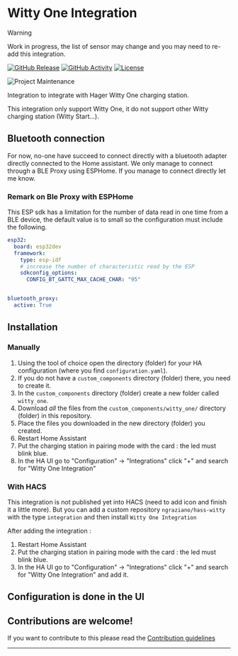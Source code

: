 # Witty One Integration

> [!WARNING]
> Work in progress, the list of sensor may change and you may need to re-add this integration.


[![GitHub Release][releases-shield]][releases]
[![GitHub Activity][commits-shield]][commits]
[![License][license-shield]](LICENSE)

![Project Maintenance][maintenance-shield]
<!-- [![BuyMeCoffee][buymecoffeebadge]][buymecoffee] -->


Integration to integrate with Hager Witty One charging station.

This integration only support Witty One, it do not support other Witty charging station (Witty Start...).


<!-- **This integration will set up the following platforms.**

Platform | Description
-- | --
`sensor` | Show info from blueprint API. -->

## Bluetooth connection

For now, no-one have succeed to connect directly with a bluetooth adapter directly connected to the Home assistant.
We only manage to connect through a BLE Proxy using ESPHome.
If you manage to connect directly let me know.

### Remark on Ble Proxy with ESPHome

This ESP sdk has a limitation for the number of data read in one time from a BLE device, the default value is to small so the configuration
must include the following.

```yml
esp32:
  board: esp32dev
  framework:
    type: esp-idf
    # increase the number of characteristic read by the ESP
    sdkconfig_options:
      CONFIG_BT_GATTC_MAX_CACHE_CHAR: "95"


bluetooth_proxy:
  active: True
```

## Installation


### Manually
1. Using the tool of choice open the directory (folder) for your HA configuration (where you find `configuration.yaml`).
1. If you do not have a `custom_components` directory (folder) there, you need to create it.
1. In the `custom_components` directory (folder) create a new folder called `witty_one`.
1. Download _all_ the files from the `custom_components/witty_one/` directory (folder) in this repository.
1. Place the files you downloaded in the new directory (folder) you created.
1. Restart Home Assistant
1. Put the charging station in pairing mode with the card : the led must blink blue.
1. In the HA UI go to "Configuration" -> "Integrations" click "+" and search for "Witty One Integration"

### With HACS

This integration is not published yet into HACS (need to add icon and finish it a little more). But you can add a custom repository `ngraziano/hass-witty` with the type `integration` and then install `Witty One Integration`

After adding the integration :

1. Restart Home Assistant
1. Put the charging station in pairing mode with the card : the led must blink blue.
1. In the HA UI go to "Configuration" -> "Integrations" click "+" and search for "Witty One Integration" and add it.


## Configuration is done in the UI

<!---->

## Contributions are welcome!

If you want to contribute to this please read the [Contribution guidelines](CONTRIBUTING.md)

***

[witty_one]: https://github.com/ngraziano/hass-witty
[buymecoffee]: https://www.buymeacoffee.com/ngraziano
[buymecoffeebadge]: https://img.shields.io/badge/buy%20me%20a%20coffee-donate-yellow.svg?style=for-the-badge
[commits-shield]: https://img.shields.io/github/commit-activity/y/ngraziano/hass-witty.svg?style=for-the-badge
[commits]: https://github.com/ngraziano/hass-witty/commits/main
[forum-shield]: https://img.shields.io/badge/community-forum-brightgreen.svg?style=for-the-badge
[forum]: https://community.home-assistant.io/
[license-shield]: https://img.shields.io/github/license/ngraziano/hass-witty.svg?style=for-the-badge
[maintenance-shield]: https://img.shields.io/badge/maintainer-Nicolas%20Graziano%20%40ngraziano-blue.svg?style=for-the-badge
[releases-shield]: https://img.shields.io/github/release/ngraziano/hass-witty.svg?style=for-the-badge
[releases]: https://github.com/ngraziano/hass-witty/releases

